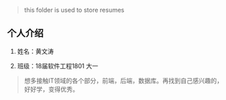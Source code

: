 > this folder is used to store resumes
## 个人介绍

1. 姓名：黄文涛

2. 班级：18届软件工程1801   大一

> 想多接触IT领域的各个部分，前端，后端，数据库。再找到自己感兴趣的，好好学，变得优秀。
